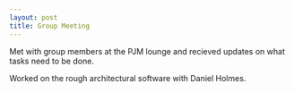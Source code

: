 ```yaml
---
layout: post
title: Group Meeting 
---
```


Met with group members at the PJM lounge and recieved updates on what tasks need to be done. 

Worked on the rough architectural software with Daniel Holmes. 
